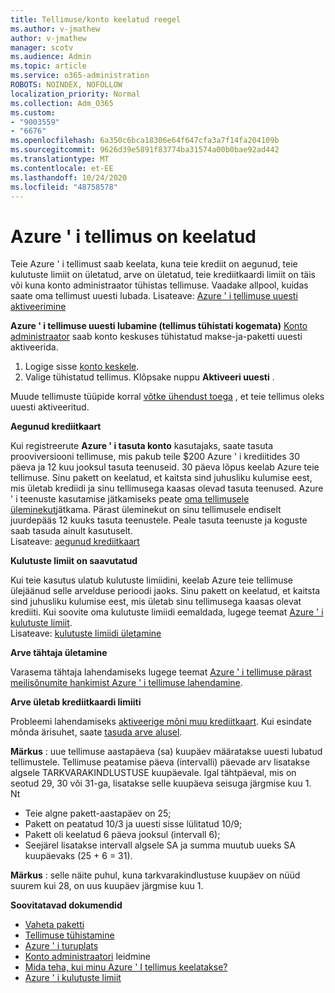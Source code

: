 ```yaml
---
title: Tellimuse/konto keelatud reegel
ms.author: v-jmathew
author: v-jmathew
manager: scotv
ms.audience: Admin
ms.topic: article
ms.service: o365-administration
ROBOTS: NOINDEX, NOFOLLOW
localization_priority: Normal
ms.collection: Adm_O365
ms.custom:
- "9003559"
- "6676"
ms.openlocfilehash: 6a350c6bca18306e64f647cfa3a7f14fa204109b
ms.sourcegitcommit: 9626d39e5891f83774ba31574a00b0bae92ad442
ms.translationtype: MT
ms.contentlocale: et-EE
ms.lasthandoff: 10/24/2020
ms.locfileid: "48758578"
---
```

# <a name="azure-subscription-disabled"></a>Azure ' i tellimus on keelatud

Teie Azure ' i tellimust saab keelata, kuna teie krediit on aegunud, teie kulutuste limiit on ületatud, arve on ületatud, teie krediitkaardi limiit on täis või kuna konto administraator tühistas tellimuse. Vaadake allpool, kuidas saate oma tellimust uuesti lubada. Lisateave: [Azure ' i tellimuse uuesti aktiveerimine](https://docs.microsoft.com/azure/billing/billing-subscription-become-disable?WT.mc_id=Portal-Microsoft_Azure_Support)

**Azure ' i tellimuse uuesti lubamine (tellimus tühistati kogemata)** [Konto administraator](https://docs.microsoft.com/azure/billing/billing-subscription-transfer?WT.mc_id=Portal-Microsoft_Azure_Support#whoisaa) saab konto keskuses tühistatud makse-ja-paketti uuesti aktiveerida.

1. Logige sisse [konto keskele](https://account.windowsazure.com/Subscriptions).
2. Valige tühistatud tellimus. Klõpsake nuppu **Aktiveeri uuesti** .

Muude tellimuste tüüpide korral [võtke ühendust toega](https://portal.azure.com/?#blade/Microsoft_Azure_Support/HelpAndSupportBlade) , et teie tellimus oleks uuesti aktiveeritud.

**Aegunud krediitkaart**

Kui registreerute **Azure ' i tasuta konto** kasutajaks, saate tasuta prooviversiooni tellimuse, mis pakub teile $200 Azure ' i krediitides 30 päeva ja 12 kuu jooksul tasuta teenuseid. 30 päeva lõpus keelab Azure teie tellimuse. Sinu pakett on keelatud, et kaitsta sind juhusliku kulumise eest, mis ületab krediidi ja sinu tellimusega kaasas olevad tasuta teenused. Azure ' i teenuste kasutamise jätkamiseks peate [oma tellimusele üleminekut](https://docs.microsoft.com/azure/billing/billing-upgrade-azure-subscription?WT.mc_id=Portal-Microsoft_Azure_Support)jätkama. Pärast üleminekut on sinu tellimusele endiselt juurdepääs 12 kuuks tasuta teenustele. Peale tasuta teenuste ja koguste saab tasuda ainult kasutuselt.  
Lisateave: [aegunud krediitkaart](https://docs.microsoft.com/azure/billing/billing-subscription-become-disable?WT.mc_id=Portal-Microsoft_Azure_Support#your-credit-is-expired)

**Kulutuste limiit on saavutatud**

Kui teie kasutus ulatub kulutuste limiidini, keelab Azure teie tellimuse ülejäänud selle arvelduse perioodi jaoks. Sinu pakett on keelatud, et kaitsta sind juhusliku kulumise eest, mis ületab sinu tellimusega kaasas olevat krediiti. Kui soovite oma kulutuste limiidi eemaldada, lugege teemat [Azure ' i kulutuste limiit](https://docs.microsoft.com/azure/cost-management-billing/manage/spending-limit?WT.mc_id=Portal-Microsoft_Azure_Support).  
Lisateave: [kulutuste limiidi ületamine](https://docs.microsoft.com/azure/cost-management-billing/manage/subscription-disabled?WT.mc_id=Portal-Microsoft_Azure_Support#you-reached-your-spending-limit)

**Arve tähtaja ületamine**

Varasema tähtaja lahendamiseks lugege teemat [Azure ' i tellimuse pärast meilisõnumite hankimist Azure ' i tellimuse lahendamine](https://docs.microsoft.com/azure/billing/billing-azure-subscription-past-due-balance?WT.mc_id=Portal-Microsoft_Azure_Support).

**Arve ületab krediitkaardi limiiti**

Probleemi lahendamiseks [aktiveerige mõni muu krediitkaart](https://docs.microsoft.com/azure/billing/billing-how-to-change-credit-card?WT.mc_id=Portal-Microsoft_Azure_Support). Kui esindate mõnda ärisuhet, saate [tasuda arve alusel](https://docs.microsoft.com/azure/billing/billing-how-to-pay-by-invoice?WT.mc_id=Portal-Microsoft_Azure_Support).

**Märkus** : uue tellimuse aastapäeva (sa) kuupäev määratakse uuesti lubatud tellimustele. Tellimuse peatamise päeva (intervalli) päevade arv lisatakse algsele TARKVARAKINDLUSTUSE kuupäevale. Igal tähtpäeval, mis on seotud 29, 30 või 31-ga, lisatakse selle kuupäeva seisuga järgmise kuu 1.  
Nt

- Teie algne pakett-aastapäev on 25;
- Pakett on peatatud 10/3 ja uuesti sisse lülitatud 10/9;
- Pakett oli keelatud 6 päeva jooksul (intervall 6);
- Seejärel lisatakse intervall algsele SA ja summa muutub uueks SA kuupäevaks (25 + 6 = 31). 

**Märkus** : selle näite puhul, kuna tarkvarakindlustuse kuupäev on nüüd suurem kui 28, on uus kuupäev järgmise kuu 1.

**Soovitatavad dokumendid**

- [Vaheta paketti](https://docs.microsoft.com/azure/billing/billing-how-to-switch-azure-offer?WT.mc_id=Portal-Microsoft_Azure_Support)  
- [Tellimuse tühistamine](https://docs.microsoft.com/azure/billing/billing-how-to-cancel-azure-subscription?WT.mc_id=Portal-Microsoft_Azure_Support)  
- [Azure ' i turuplats](https://azuremarketplace.microsoft.com/marketplace/?source=datamarket)
- [Konto administraatori](https://docs.microsoft.com/azure/billing/billing-subscription-transfer?WT.mc_id=Portal-Microsoft_Azure_Support#whoisaa) leidmine
- [Mida teha, kui minu Azure ' I tellimus keelatakse?](https://docs.microsoft.com/azure/billing/billing-subscription-become-disable/?WT.mc_id=Portal-Microsoft_Azure_Support)
- [Azure ' i kulutuste limiit](https://docs.microsoft.com/azure/cost-management-billing/manage/spending-limit?WT.mc_id=Portal-Microsoft_Azure_Support)
